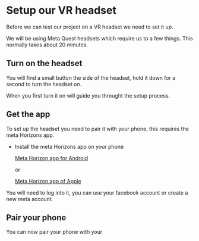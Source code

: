 # Setup our VR headset

Before we can test our project on a VR headset we need to set it up.

We will be using Meta Quest headsets which require us to a few things. This normally takes about 20 minutes.

## Turn on the headset

You will find a small button the side of the headset, hold it down for a second to turn the headset on.

When you first turn it on  will guide you throught the setup process.


## Get the app

To set up the headset you need to pair it with your phone, this requires the meta Horizons app.

- Install the meta Horizons app on your phone

	[Meta Horizon app for Android](https://play.google.com/store/apps/details?id=com.oculus.twilight&hl=en_GB&pli=1)
	
	or
	
	[Meta Horizon app of Apple](https://apps.apple.com/us/app/meta-horizon/id1366478176)

You will need to log into it, you can use your facebook account or create a new meta account.

## Pair your phone

You can now pair your phone with your 

 